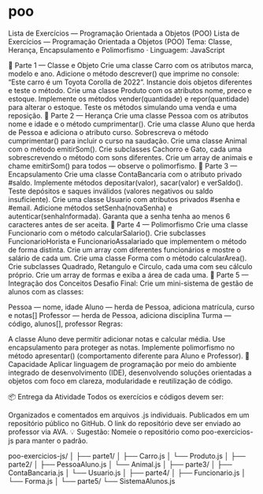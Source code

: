 # poo
Lista de Exercícios — Programação Orientada a Objetos (POO)
Lista de Exercícios — Programação Orientada a Objetos (POO)
Tema: Classe, Herança, Encapsulamento e Polimorfismo · Linguagem: JavaScript

🔹 Parte 1 — Classe e Objeto
Crie uma classe Carro com os atributos marca, modelo e ano.
Adicione o método descrever() que imprime no console: “Este carro é um Toyota Corolla de 2022”.
Instancie dois objetos diferentes e teste o método.
Crie uma classe Produto com os atributos nome, preco e estoque.
Implemente os métodos vender(quantidade) e repor(quantidade) para alterar o estoque.
Teste os métodos simulando uma venda e uma reposição.
🔹 Parte 2 — Herança
Crie uma classe Pessoa com os atributos nome e idade e o método cumprimentar().
Crie uma classe Aluno que herda de Pessoa e adiciona o atributo curso.
Sobrescreva o método cumprimentar() para incluir o curso na saudação.
Crie uma classe Animal com o método emitirSom().
Crie subclasses Cachorro e Gato, cada uma sobrescrevendo o método com sons diferentes.
Crie um array de animais e chame emitirSom() para todos — observe o polimorfismo.
🔹 Parte 3 — Encapsulamento
Crie uma classe ContaBancaria com o atributo privado #saldo.
Implemente métodos depositar(valor), sacar(valor) e verSaldo().
Teste depósitos e saques inválidos (valores negativos ou saldo insuficiente).
Crie uma classe Usuario com atributos privados #senha e #email.
Adicione métodos setSenha(novaSenha) e autenticar(senhaInformada).
Garanta que a senha tenha ao menos 6 caracteres antes de ser aceita.
🔹 Parte 4 — Polimorfismo
Crie uma classe Funcionario com o método calcularSalario().
Crie subclasses FuncionarioHorista e FuncionarioAssalariado que implementem o método de forma distinta.
Crie um array com diferentes funcionários e mostre o salário de cada um.
Crie uma classe Forma com o método calcularArea().
Crie subclasses Quadrado, Retangulo e Circulo, cada uma com seu cálculo próprio.
Crie um array de formas e exiba a área de cada uma.
🔹 Parte 5 — Integração dos Conceitos
Desafio Final: Crie um mini-sistema de gestão de alunos com as classes:

Pessoa — nome, idade
Aluno — herda de Pessoa, adiciona matrícula, curso e notas[]
Professor — herda de Pessoa, adiciona disciplina
Turma — código, alunos[], professor
Regras:

A classe Aluno deve permitir adicionar notas e calcular média.
Use encapsulamento para proteger as notas.
Implemente polimorfismo no método apresentar() (comportamento diferente para Aluno e Professor).
🎯 Capacidade
Aplicar linguagem de programação por meio do ambiente integrado de desenvolvimento (IDE), desenvolvendo soluções orientadas a objetos com foco em clareza, modularidade e reutilização de código.

📦 Entrega da Atividade
Todos os exercícios e códigos devem ser:

Organizados e comentados em arquivos .js individuais.
Publicados em um repositório público no GitHub.
O link do repositório deve ser enviado ao professor via AVA.
💡 Sugestão: Nomeie o repositório como poo-exercicios-js para manter o padrão.



poo-exercicios-js/
│
├── parte1/
│   ├── Carro.js
│   └── Produto.js
│
├── parte2/
│   ├── PessoaAluno.js
│   └── Animal.js
│
├── parte3/
│   ├── ContaBancaria.js
│   └── Usuario.js
│
├── parte4/
│   ├── Funcionario.js
│   └── Forma.js
│
└── parte5/
    └── SistemaAlunos.js

